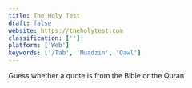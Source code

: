 ```yaml
---
title: The Holy Test
draft: false 
website: https://theholytest.com
classification: ['']
platform: ['Web']
keywords: ['/Tab', 'Muadzin', 'Qawl']
---
```

Guess whether a quote is from the Bible or the Quran